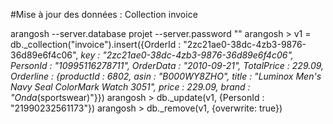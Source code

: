 #Mise à jour des données : Collection invoice

arangosh --server.database projet --server.password ""
arangosh > v1 = db._collection("invoice").insert({OrderId : "2zc21ae0-38dc-4zb3-9876-36d89e6f4c06", _key : "2zc21ae0-38dc-4zb3-9876-36d89e6f4c06",
 PersonId : "10995116278711", OrderData : "2010-09-21", TotalPrice : 229.09, Orderline : {productId : 6802, asin : "B000WY8ZHO", 
 title : "Luminox Men's Navy Seal ColorMark Watch 3051", price : 229.09, brand : "Onda_(sportswear)"}})
arangosh > db._update(v1, {PersonId : "21990232561173"})
arangosh > db._remove(v1, {overwrite: true})
